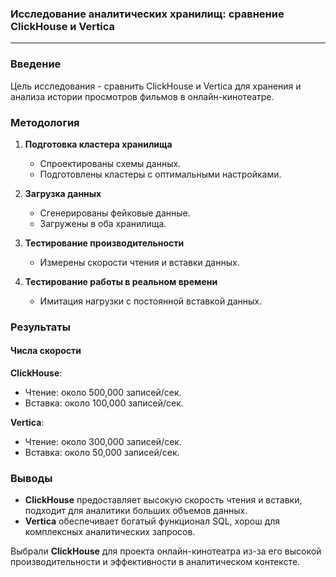 ### Исследование аналитических хранилищ: сравнение ClickHouse и Vertica

---

### Введение

Цель исследования - сравнить ClickHouse и Vertica для хранения и анализа истории просмотров фильмов в онлайн-кинотеатре.

### Методология

1. **Подготовка кластера хранилища**
   - Спроектированы схемы данных.
   - Подготовлены кластеры с оптимальными настройками.

2. **Загрузка данных**
   - Сгенерированы фейковые данные.
   - Загружены в оба хранилища.

3. **Тестирование производительности**
   - Измерены скорости чтения и вставки данных.

4. **Тестирование работы в реальном времени**
   - Имитация нагрузки с постоянной вставкой данных.

### Результаты

#### Числа скорости

**ClickHouse**:
- Чтение: около 500,000 записей/сек.
- Вставка: около 100,000 записей/сек.

**Vertica**:
- Чтение: около 300,000 записей/сек.
- Вставка: около 50,000 записей/сек.

### Выводы

- **ClickHouse** предоставляет высокую скорость чтения и вставки, подходит для аналитики больших объемов данных.
- **Vertica** обеспечивает богатый функционал SQL, хорош для комплексных аналитических запросов.

Выбрали **ClickHouse** для проекта онлайн-кинотеатра из-за его высокой производительности и эффективности в аналитическом контексте.